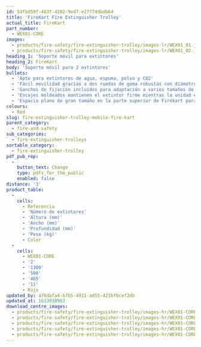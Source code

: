 ```yaml
---
id: 54fbd59f-463f-4202-9ed7-e27774dbdb64
title: 'FireKart Fire Extinguisher Trolley'
actual_title: FireKart
part_number:
  - WEX01-CORE
images:
  - products/fire-safety/fire-extinguisher-trolley/images-lr/WEX01_01.jpg
  - products/fire-safety/fire-extinguisher-trolley/images-lr/WEX01_02.jpg
heading_1: 'Soporte móvil para extintores'
heading_2: FireKart
body: 'Soporte móvil para 2 extintores'
bullets:
  - 'Apto para extintores de agua, espuma, polvo y CO2'
  - 'Fácil movilidad gracias a dos ruedas de goma robustas con diámetro de 200mm y asas grandes'
  - 'Ganchos de fijación incluidos para adaptación a varios tamaños de extintores'
  - 'Encajes moldeados mantienen el extintor firme mientras la unidad está en movimiento'
  - 'Espacio plano de gran tamaño en la parte superior de Firekart para usos diferentes: alarma, etiquetas, letreros'
colours:
  - Red
slug: fire-extinguisher-trolley-mobile-fire-kart
parent_category:
  - fire-and-safety
sub_categories:
  - fire-extinguisher-trolleys
sortable_category:
  - fire-extinguisher-trolley
pdf_pub_rep:
  -
    button_text: Change
    type: pdfs_for_the_public
    enabled: false
distance: '3'
product_table:
  -
    cells:
      - Referencia
      - 'Número de extintores'
      - 'Altura (mm)'
      - 'Ancho (mm)'
      - 'Profundidad (mm)'
      - 'Peso (kg)'
      - Color
  -
    cells:
      - WEX01-CORE
      - '2'
      - '1300'
      - '500'
      - '465'
      - '11'
      - Rojo
updated_by: a76dafa4-b7b5-4911-ad55-421bfbcef2db
updated_at: 1633938963
download_centre_images:
  - products/fire-safety/fire-extinguisher-trolley/images-hr/WEX01-CORE_01.jpg
  - products/fire-safety/fire-extinguisher-trolley/images-hr/WEX01-CORE_02.jpg
  - products/fire-safety/fire-extinguisher-trolley/images-hr/WEX01-CORE_03.jpg
  - products/fire-safety/fire-extinguisher-trolley/images-hr/WEX01-CORE_04.jpg
  - products/fire-safety/fire-extinguisher-trolley/images-hr/WEX01-CORE_05.jpg
---
```

